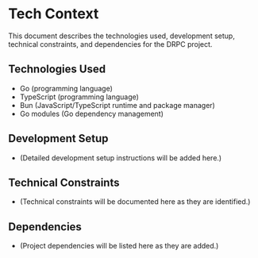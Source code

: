 # Tech Context

This document describes the technologies used, development setup, technical constraints, and dependencies for the DRPC project.

## Technologies Used

- Go (programming language)
- TypeScript (programming language)
- Bun (JavaScript/TypeScript runtime and package manager)
- Go modules (Go dependency management)

## Development Setup

- (Detailed development setup instructions will be added here.)

## Technical Constraints

- (Technical constraints will be documented here as they are identified.)

## Dependencies

- (Project dependencies will be listed here as they are added.)